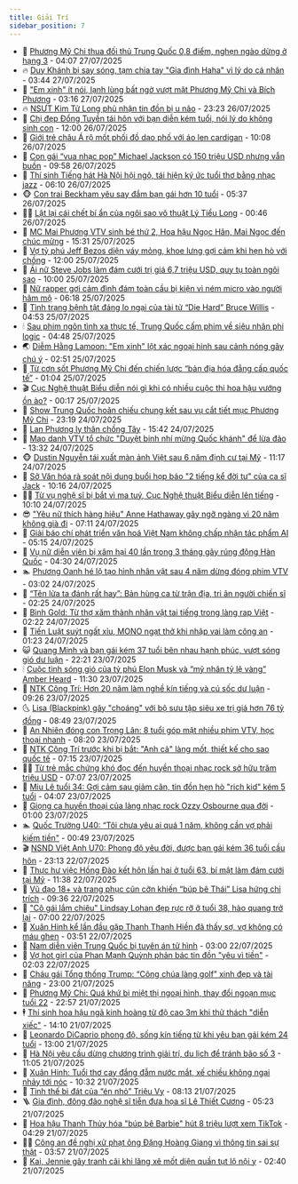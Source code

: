 ```yaml
---
title: Giải Trí
sidebar_position: 7
---
```


<!-- dantri-giai-tri:START -->
- 🤩 [Phương Mỹ Chi thua đối thủ Trung Quốc 0,8 điểm, nghẹn ngào dừng ở hạng 3](https://dantri.com.vn/giai-tri/phuong-my-chi-thua-doi-thu-trung-quoc-08-diem-nghen-ngao-dung-o-hang-3-20250727105952956.htm) - 04:07 27/07/2025
- 🔥 [Duy Khánh bị say sóng, tạm chia tay &quot;Gia đình Haha&quot; vì lý do cá nhân](https://dantri.com.vn/giai-tri/duy-khanh-bi-say-song-tam-chia-tay-gia-dinh-haha-vi-ly-do-ca-nhan-20250727093830910.htm) - 03:44 27/07/2025
- 🚀 [&quot;Em xinh&quot; ít nói, lạnh lùng bất ngờ vượt mặt Phương Mỹ Chi và Bích Phương](https://dantri.com.vn/giai-tri/em-xinh-it-noi-lanh-lung-bat-ngo-vuot-mat-phuong-my-chi-va-bich-phuong-20250727101004061.htm) - 03:16 27/07/2025
- 🔥 [NSƯT Kim Tử Long phủ nhận tin đồn bị u não](https://dantri.com.vn/giai-tri/nsut-kim-tu-long-phu-nhan-tin-don-bi-u-nao-20250727013519272.htm) - 23:23 26/07/2025
- 🌈 [Chị đẹp Đổng Tuyền tái hôn với bạn diễn kém tuổi, nói lý do không sinh con](https://dantri.com.vn/giai-tri/chi-dep-dong-tuyen-tai-hon-voi-ban-dien-kem-tuoi-noi-ly-do-khong-sinh-con-20250725162250602.htm) - 12:00 26/07/2025
- 📝 [Giới trẻ châu Á rộ mốt phối đồ dạo phố với áo len cardigan](https://dantri.com.vn/giai-tri/gioi-tre-chau-a-ro-mot-phoi-do-dao-pho-voi-ao-len-cardigan-20250724175249590.htm) - 10:08 26/07/2025
- 💪 [Con gái “vua nhạc pop” Michael Jackson có 150 triệu USD nhưng vẫn buồn](https://dantri.com.vn/giai-tri/con-gai-vua-nhac-pop-michael-jackson-co-150-trieu-usd-nhung-van-buon-20250726111119628.htm) - 09:58 26/07/2025
- 🤡 [Thí sinh Tiếng hát Hà Nội hội ngộ, tái hiện ký ức tuổi thơ bằng nhạc jazz](https://dantri.com.vn/giai-tri/thi-sinh-tieng-hat-ha-noi-hoi-ngo-tai-hien-ky-uc-tuoi-tho-bang-nhac-jazz-20250726124618204.htm) - 06:10 26/07/2025
- 🐵 [Con trai Beckham yêu say đắm bạn gái hơn 10 tuổi](https://dantri.com.vn/giai-tri/con-trai-beckham-yeu-say-dam-ban-gai-hon-10-tuoi-20250726102834015.htm) - 05:37 26/07/2025
- 🧑‍🏫 [Lật lại cái chết bí ẩn của ngôi sao võ thuật Lý Tiểu Long](https://dantri.com.vn/giai-tri/lat-lai-cai-chet-bi-an-cua-ngoi-sao-vo-thuat-ly-tieu-long-20250725101219612.htm) - 00:46 26/07/2025
- 💂 [MC Mai Phương VTV sinh bé thứ 2, Hoa hậu Ngọc Hân, Mai Ngọc đến chúc mừng](https://dantri.com.vn/giai-tri/mc-mai-phuong-vtv-sinh-be-thu-2-hoa-hau-ngoc-han-mai-ngoc-den-chuc-mung-20250725175254567.htm) - 15:31 25/07/2025
- 🤠 [Vợ tỷ phú Jeff Bezos diện váy mỏng, khoe lưng gợi cảm khi hẹn hò với chồng](https://dantri.com.vn/giai-tri/vo-ty-phu-jeff-bezos-dien-vay-mong-khoe-lung-goi-cam-khi-hen-ho-voi-chong-20250725114414178.htm) - 12:00 25/07/2025
- 🫶 [Ái nữ Steve Jobs làm đám cưới trị giá 6,7 triệu USD, quy tụ toàn ngôi sao](https://dantri.com.vn/giai-tri/ai-nu-steve-jobs-lam-dam-cuoi-tri-gia-67-trieu-usd-quy-tu-toan-ngoi-sao-20250724154334790.htm) - 10:00 25/07/2025
- 🦏 [Nữ rapper gợi cảm đình đám toàn cầu bị kiện vì ném micro vào người hâm mộ](https://dantri.com.vn/giai-tri/nu-rapper-goi-cam-dinh-dam-toan-cau-bi-kien-vi-nem-micro-vao-nguoi-ham-mo-20250725095604788.htm) - 06:18 25/07/2025
- 🧰 [Tình trạng bệnh tật đáng lo ngại của tài tử “Die Hard” Bruce Willis](https://dantri.com.vn/giai-tri/tinh-trang-benh-tat-dang-lo-ngai-cua-tai-tu-die-hard-bruce-willis-20250725091319866.htm) - 04:53 25/07/2025
- 🕯 [Sau phim ngôn tình xa thực tế, Trung Quốc cấm phim về siêu nhân phi logic](https://dantri.com.vn/giai-tri/sau-phim-ngon-tinh-xa-thuc-te-trung-quoc-cam-phim-ve-sieu-nhan-phi-logic-20250724104618340.htm) - 04:48 25/07/2025
- 🌏 [Diễm Hằng Lamoon: &quot;Em xinh&quot; lột xác ngoại hình sau cảnh nóng gây chú ý](https://dantri.com.vn/giai-tri/diem-hang-lamoon-em-xinh-lot-xac-ngoai-hinh-sau-canh-nong-gay-chu-y-20250721122037648.htm) - 02:51 25/07/2025
- 🌈 [Từ cơn sốt Phương Mỹ Chi đến chiến lược “bản địa hóa đẳng cấp quốc tế”](https://dantri.com.vn/giai-tri/tu-con-sot-phuong-my-chi-den-chien-luoc-ban-dia-hoa-dang-cap-quoc-te-20250724132448026.htm) - 01:04 25/07/2025
- 🎬 [Cục Nghệ thuật Biểu diễn nói gì khi có nhiều cuộc thi hoa hậu vướng ồn ào?](https://dantri.com.vn/giai-tri/cuc-nghe-thuat-bieu-dien-noi-gi-khi-co-nhieu-cuoc-thi-hoa-hau-vuong-on-ao-20250724233031028.htm) - 00:17 25/07/2025
- 👀 [Show Trung Quốc hoãn chiếu chung kết sau vụ cắt tiết mục Phương Mỹ Chi](https://dantri.com.vn/giai-tri/show-trung-quoc-hoan-chieu-chung-ket-sau-vu-cat-tiet-muc-phuong-my-chi-20250725000439080.htm) - 23:19 24/07/2025
- 🧰 [Lan Phương ly thân chồng Tây](https://dantri.com.vn/giai-tri/lan-phuong-ly-than-chong-tay-20250724205636657.htm) - 15:42 24/07/2025
- 🧰 [Mạo danh VTV tổ chức &quot;Duyệt binh nhí mừng Quốc khánh&quot; để lừa đảo](https://dantri.com.vn/giai-tri/mao-danh-vtv-to-chuc-duyet-binh-nhi-mung-quoc-khanh-de-lua-dao-20250724193351238.htm) - 13:32 24/07/2025
- 🐵 [Dustin Nguyễn tái xuất màn ảnh Việt sau 6 năm định cư tại Mỹ](https://dantri.com.vn/giai-tri/dustin-nguyen-tai-xuat-man-anh-viet-sau-6-nam-dinh-cu-tai-my-20250724180239503.htm) - 11:17 24/07/2025
- 🐘 [Sở Văn hóa rà soát nội dung buổi họp báo &quot;2 tiếng kể đời tư&quot; của ca sĩ Jack](https://dantri.com.vn/giai-tri/so-van-hoa-ra-soat-noi-dung-buoi-hop-bao-2-tieng-ke-doi-tu-cua-ca-si-jack-20250724165415483.htm) - 10:16 24/07/2025
- 🧑‍💻 [Từ vụ nghệ sĩ bị bắt vì ma tuý, Cục Nghệ thuật Biểu diễn lên tiếng](https://dantri.com.vn/giai-tri/tu-vu-nghe-si-bi-bat-vi-ma-tuy-cuc-nghe-thuat-bieu-dien-len-tieng-20250724162526456.htm) - 10:10 24/07/2025
- 😎 [&quot;Yêu nữ thích hàng hiệu&quot; Anne Hathaway gây ngỡ ngàng vì 20 năm không già đi](https://dantri.com.vn/giai-tri/yeu-nu-thich-hang-hieu-anne-hathaway-gay-ngo-ngang-vi-20-nam-khong-gia-di-20250724091454544.htm) - 07:11 24/07/2025
- 🧰 [Giải báo chí phát triển văn hoá Việt Nam không chấp nhận tác phẩm AI](https://dantri.com.vn/giai-tri/giai-bao-chi-phat-trien-van-hoa-viet-nam-khong-chap-nhan-tac-pham-ai-20250724112809454.htm) - 05:15 24/07/2025
- 🧰 [Vụ nữ diễn viên bị xâm hại 40 lần trong 3 tháng gây rúng động Hàn Quốc](https://dantri.com.vn/giai-tri/vu-nu-dien-vien-bi-xam-hai-40-lan-trong-3-thang-gay-rung-dong-han-quoc-20250724095449094.htm) - 04:30 24/07/2025
- 🏊 [Phương Oanh hé lộ tạo hình nhân vật sau 4 năm dừng đóng phim VTV](https://dantri.com.vn/giai-tri/phuong-oanh-he-lo-tao-hinh-nhan-vat-sau-4-nam-dung-dong-phim-vtv-20250723152053023.htm) - 03:02 24/07/2025
- 🌋 [“Tên lửa ta đánh rất hay”: Bản hùng ca từ trận địa, tri ân người chiến sĩ](https://dantri.com.vn/giai-tri/ten-lua-ta-danh-rat-hay-ban-hung-ca-tu-tran-dia-tri-an-nguoi-chien-si-20250724111907403.htm) - 02:25 24/07/2025
- 🔭 [Bình Gold: Từ thợ xăm thành nhân vật tai tiếng trong làng rap Việt](https://dantri.com.vn/giai-tri/binh-gold-tu-tho-xam-thanh-nhan-vat-tai-tieng-trong-lang-rap-viet-20250724090729539.htm) - 02:22 24/07/2025
- 📝 [Tiến Luật suýt ngất xỉu, MONO ngạt thở khi nhập vai làm công an](https://dantri.com.vn/giai-tri/tien-luat-suyt-ngat-xiu-mono-ngat-tho-khi-nhap-vai-lam-cong-an-20250723212202439.htm) - 01:23 24/07/2025
- 😺 [Quang Minh và bạn gái kém 37 tuổi bên nhau hạnh phúc, vượt sóng gió dư luận](https://dantri.com.vn/giai-tri/quang-minh-va-ban-gai-kem-37-tuoi-ben-nhau-hanh-phuc-vuot-song-gio-du-luan-20250722210127091.htm) - 22:21 23/07/2025
- 🕯 [Cuộc tình sóng gió của tỷ phú Elon Musk và “mỹ nhân tỷ lệ vàng” Amber Heard](https://dantri.com.vn/giai-tri/cuoc-tinh-song-gio-cua-ty-phu-elon-musk-va-my-nhan-ty-le-vang-amber-heard-20250723115933785.htm) - 11:30 23/07/2025
- 🦄 [NTK Công Trí: Hơn 20 năm làm nghề kín tiếng và cú sốc dư luận](https://dantri.com.vn/giai-tri/ntk-cong-tri-hon-20-nam-lam-nghe-kin-tieng-va-cu-soc-du-luan-20250709213554343.htm) - 09:26 23/07/2025
- 🌜 [Lisa &lpar;Blackpink&rpar; gây &quot;choáng&quot; với bộ sưu tập siêu xe trị giá hơn 76 tỷ đồng](https://dantri.com.vn/giai-tri/lisa-blackpink-gay-choang-voi-bo-suu-tap-sieu-xe-tri-gia-hon-76-ty-dong-20250721140053687.htm) - 08:49 23/07/2025
- 👹 [An Nhiên đóng con Trọng Lân: 8 tuổi góp mặt nhiều phim VTV, học thoại nhanh](https://dantri.com.vn/giai-tri/an-nhien-dong-con-trong-lan-8-tuoi-gop-mat-nhieu-phim-vtv-hoc-thoai-nhanh-20250722003925104.htm) - 08:20 23/07/2025
- 🚀 [NTK Công Trí trước khi bị bắt: &quot;Anh cả&quot; làng mốt, thiết kế cho sao quốc tế](https://dantri.com.vn/giai-tri/ntk-cong-tri-truoc-khi-bi-bat-anh-ca-lang-mot-thiet-ke-cho-sao-quoc-te-20250709144327627.htm) - 07:15 23/07/2025
- 🧑‍💻 [Từ trẻ mắc chứng khó đọc đến huyền thoại nhạc rock sở hữu trăm triệu USD](https://dantri.com.vn/giai-tri/tu-tre-mac-chung-kho-doc-den-huyen-thoai-nhac-rock-so-huu-tram-trieu-usd-20250723105742815.htm) - 07:07 23/07/2025
- 🦩 [Miu Lê tuổi 34: Gợi cảm sau giảm cân, tin đồn hẹn hò &quot;rich kid&quot; kém 5 tuổi](https://dantri.com.vn/giai-tri/miu-le-tuoi-34-goi-cam-sau-giam-can-tin-don-hen-ho-rich-kid-kem-5-tuoi-20250716213743937.htm) - 04:07 23/07/2025
- 💫 [Giọng ca huyền thoại của làng nhạc rock Ozzy Osbourne qua đời](https://dantri.com.vn/giai-tri/giong-ca-huyen-thoai-cua-lang-nhac-rock-ozzy-osbourne-qua-doi-20250723075519198.htm) - 01:00 23/07/2025
- 🏊 [Quốc Trường U40: “Tôi chưa yêu ai quá 1 năm, không cần vợ phải kiếm tiền&quot;](https://dantri.com.vn/giai-tri/quoc-truong-u40-toi-chua-yeu-ai-qua-1-nam-khong-can-vo-phai-kiem-tien-20250722212108332.htm) - 00:49 23/07/2025
- 🎬 [NSND Việt Anh U70: Phong độ yêu đời, được bạn gái kém 36 tuổi cầu hôn](https://dantri.com.vn/giai-tri/nsnd-viet-anh-u70-phong-do-yeu-doi-duoc-ban-gai-kem-36-tuoi-cau-hon-20250721200853387.htm) - 23:13 22/07/2025
- 💃 [Thực hư việc Hồng Đào kết hôn lần hai ở tuổi 63, bí mật làm đám cưới tại Mỹ](https://dantri.com.vn/giai-tri/thuc-hu-viec-hong-dao-ket-hon-lan-hai-o-tuoi-63-bi-mat-lam-dam-cuoi-tai-my-20250722175909001.htm) - 11:38 22/07/2025
- 🌊 [Vũ đạo 18+ và trang phục cũn cỡn khiến “búp bê Thái” Lisa hứng chỉ trích](https://dantri.com.vn/giai-tri/vu-dao-18-va-trang-phuc-cun-con-khien-bup-be-thai-lisa-hung-chi-trich-20250722102840352.htm) - 09:36 22/07/2025
- 🧰 [&quot;Cô gái lắm chiêu&quot; Lindsay Lohan đẹp rực rỡ ở tuổi 38, hào quang trở lại](https://dantri.com.vn/giai-tri/co-gai-lam-chieu-lindsay-lohan-dep-ruc-ro-o-tuoi-38-hao-quang-tro-lai-20250721120010767.htm) - 07:00 22/07/2025
- 🦣 [Xuân Hinh kể lần đầu gặp Thanh Thanh Hiền đã thấy sợ, vợ không có máu ghen](https://dantri.com.vn/giai-tri/xuan-hinh-ke-lan-dau-gap-thanh-thanh-hien-da-thay-so-vo-khong-co-mau-ghen-20250722090854401.htm) - 03:51 22/07/2025
- 🥷 [Nam diễn viên Trung Quốc bị tuyên án tử hình](https://dantri.com.vn/giai-tri/nam-dien-vien-trung-quoc-bi-tuyen-an-tu-hinh-20250722094050660.htm) - 03:00 22/07/2025
- 🦏 [Vợ hot girl của Phan Mạnh Quỳnh phản bác tin đồn &quot;yêu vì tiền&quot;](https://dantri.com.vn/giai-tri/vo-hot-girl-cua-phan-manh-quynh-phan-bac-tin-don-yeu-vi-tien-20250721230302836.htm) - 02:03 22/07/2025
- 🫶 [Cháu gái Tổng thống Trump: “Công chúa làng golf” xinh đẹp và tài năng](https://dantri.com.vn/giai-tri/chau-gai-tong-thong-trump-cong-chua-lang-golf-xinh-dep-va-tai-nang-20250720205224694.htm) - 23:00 21/07/2025
- 💼 [Phương Mỹ Chi: Quá khứ bị miệt thị ngoại hình, thay đổi ngoạn mục tuổi 22](https://dantri.com.vn/giai-tri/phuong-my-chi-qua-khu-bi-miet-thi-ngoai-hinh-thay-doi-ngoan-muc-tuoi-22-20250718164547170.htm) - 22:57 21/07/2025
- 🕴 [Thí sinh hoa hậu ngã kinh hoàng từ độ cao 3m khi thử thách &quot;diễn xiếc&quot;](https://dantri.com.vn/giai-tri/thi-sinh-hoa-hau-nga-kinh-hoang-tu-do-cao-3m-khi-thu-thach-dien-xiec-20250721182514663.htm) - 14:10 21/07/2025
- 🐲 [Leonardo DiCaprio phong độ, sống kín tiếng từ khi yêu bạn gái kém 24 tuổi](https://dantri.com.vn/giai-tri/leonardo-dicaprio-phong-do-song-kin-tieng-tu-khi-yeu-ban-gai-kem-24-tuoi-20250721112600841.htm) - 13:00 21/07/2025
- 🐘 [Hà Nội yêu cầu dừng chương trình giải trí, du lịch để tránh bão số 3](https://dantri.com.vn/giai-tri/ha-noi-yeu-cau-dung-chuong-trinh-giai-tri-du-lich-de-tranh-bao-so-3-20250721164859996.htm) - 11:05 21/07/2025
- 🤭 [Xuân Hinh: Tuổi thơ cay đắng đẫm nước mắt, xế chiều không ngại nhảy tới nóc](https://dantri.com.vn/giai-tri/xuan-hinh-tuoi-tho-cay-dang-dam-nuoc-mat-xe-chieu-khong-ngai-nhay-toi-noc-20250721163205546.htm) - 10:32 21/07/2025
- 💯 [Tình thế bi đát của “én nhỏ” Triệu Vy](https://dantri.com.vn/giai-tri/tinh-the-bi-dat-cua-en-nho-trieu-vy-20250721095725767.htm) - 08:13 21/07/2025
- 🪜 [Gia đình, đông đảo nghệ sĩ tiễn đưa họa sĩ Lê Thiết Cương](https://dantri.com.vn/giai-tri/gia-dinh-dong-dao-nghe-si-tien-dua-hoa-si-le-thiet-cuong-20250721102101943.htm) - 05:23 21/07/2025
- 👹 [Hoa hậu Thanh Thủy hóa &quot;búp bê Barbie&quot; hút 8 triệu lượt xem TikTok](https://dantri.com.vn/giai-tri/hoa-hau-thanh-thuy-hoa-bup-be-barbie-hut-8-trieu-luot-xem-tiktok-20250720224644586.htm) - 04:29 21/07/2025
- 🧑‍🏫 [Công an đề nghị xử phạt ông Đặng Hoàng Giang vì thông tin sai sự thật](https://dantri.com.vn/giai-tri/cong-an-de-nghi-xu-phat-ong-dang-hoang-giang-vi-thong-tin-sai-su-that-20250721101838085.htm) - 03:57 21/07/2025
- 🐘 [Kai, Jennie gây tranh cãi khi lăng xê mốt diện quần tụt lộ nội y](https://dantri.com.vn/giai-tri/kai-jennie-gay-tranh-cai-khi-lang-xe-mot-dien-quan-tut-lo-noi-y-20250719221451125.htm) - 02:40 21/07/2025<!-- dantri-giai-tri:END -->
